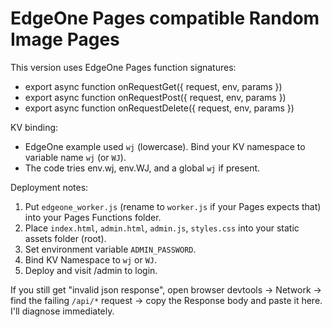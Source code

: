 
# EdgeOne Pages compatible Random Image Pages

This version uses EdgeOne Pages function signatures:
- export async function onRequestGet({ request, env, params })
- export async function onRequestPost({ request, env, params })
- export async function onRequestDelete({ request, env, params })

KV binding:
- EdgeOne example used `wj` (lowercase). Bind your KV namespace to variable name `wj` (or `WJ`).
- The code tries env.wj, env.WJ, and a global `wj` if present.

Deployment notes:
1. Put `edgeone_worker.js` (rename to `worker.js` if your Pages expects that) into your Pages Functions folder.
2. Place `index.html`, `admin.html`, `admin.js`, `styles.css` into your static assets folder (root).
3. Set environment variable `ADMIN_PASSWORD`.
4. Bind KV Namespace to `wj` or `WJ`.
5. Deploy and visit /admin to login.

If you still get "invalid json response", open browser devtools -> Network -> find the failing `/api/*` request -> copy the Response body and paste it here. I'll diagnose immediately.
